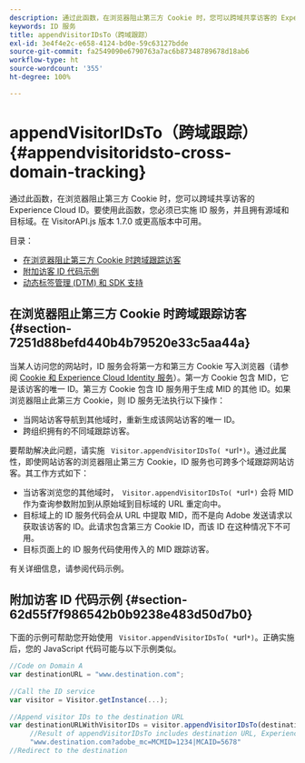 ```yaml
---
description: 通过此函数，在浏览器阻止第三方 Cookie 时，您可以跨域共享访客的 Experience Cloud ID。要使用此函数，您必须已实施 ID 服务，并且拥有源域和目标域。在 VisitorAPI.js 版本 1.7.0 或更高版本中可用。
keywords: ID 服务
title: appendVisitorIDsTo（跨域跟踪）
exl-id: 3e4f4e2c-e658-4124-bd0e-59c63127bdde
source-git-commit: fa2549090e6790763a7ac6b87348789678d18ab6
workflow-type: ht
source-wordcount: '355'
ht-degree: 100%

---
```


# appendVisitorIDsTo（跨域跟踪）{#appendvisitoridsto-cross-domain-tracking}

通过此函数，在浏览器阻止第三方 Cookie 时，您可以跨域共享访客的 Experience Cloud ID。要使用此函数，您必须已实施 ID 服务，并且拥有源域和目标域。在 VisitorAPI.js 版本 1.7.0 或更高版本中可用。

目录：

<ul class="simplelist"> 
 <li> <a href="../../library/get-set/appendvisitorid.md#section-7251d88befd440b4b79520e33c5aa44a" format="dita" scope="local"> 在浏览器阻止第三方 Cookie 时跨域跟踪访客 </a> </li> 
 <li> <a href="../../library/get-set/appendvisitorid.md#section-62d55f7f986542b0b9238e483d50d7b0" format="dita" scope="local"> 附加访客 ID 代码示例 </a> </li> 
 <li> <a href="../../library/get-set/appendvisitorid.md#section-168e313df6054af0a7e27b9fa0d69640" format="dita" scope="local"> 动态标签管理 (DTM) 和 SDK 支持 </a> </li> 
</ul>

## 在浏览器阻止第三方 Cookie 时跨域跟踪访客 {#section-7251d88befd440b4b79520e33c5aa44a}

当某人访问您的网站时，ID 服务会将第一方和第三方 Cookie 写入浏览器（请参阅 [Cookie 和 Experience Cloud Identity 服务](../../introduction/cookies.md)）。第一方 Cookie 包含 MID，它是该访客的唯一 ID。第三方 Cookie 包含 ID 服务用于生成 MID 的其他 ID。如果浏览器阻止此第三方 Cookie，则 ID 服务无法执行以下操作：

* 当网站访客导航到其他域时，重新生成该网站访客的唯一 ID。
* 跨组织拥有的不同域跟踪访客。

要帮助解决此问题，请实施 ` Visitor.appendVisitorIDsTo( *`url`*)`。通过此属性，即使网站访客的浏览器阻止第三方 Cookie，ID 服务也可跨多个域跟踪网站访客。其工作方式如下：

* 当访客浏览您的其他域时，` Visitor.appendVisitorIDsTo( *`url`*)` 会将 MID 作为查询参数附加到从原始域到目标域的 URL 重定向中。
* 目标域上的 ID 服务代码会从 URL 中提取 MID，而不是向 Adobe 发送请求以获取该访客的 ID。此请求包含第三方 Cookie ID，而该 ID 在这种情况下不可用。
* 目标页面上的 ID 服务代码使用传入的 MID 跟踪访客。

有关详细信息，请参阅代码示例。

## 附加访客 ID 代码示例 {#section-62d55f7f986542b0b9238e483d50d7b0}

下面的示例可帮助您开始使用 ` Visitor.appendVisitorIDsTo( *`url`*)`。正确实施后，您的 JavaScript 代码可能与以下示例类似。

```js
//Code on Domain A 
var destinationURL = "www.destination.com"; 
 
//Call the ID service 
var visitor = Visitor.getInstance(...); 
 
//Append visitor IDs to the destination URL 
var destinationURLWithVisitorIDs = visitor.appendVisitorIDsTo(destinationURL); 
     //Result of appendVisitorIDsTo includes destination URL, Experience Cloud ID (MCMID), and Analytics ID (MCAID) 
     "www.destination.com?adobe_mc=MCMID=1234|MCAID=5678"
//Redirect to the destination
```

<!-- ## Dynamic Tag Management (DTM) and SDK Support {#section-168e313df6054af0a7e27b9fa0d69640}

<table id="table_6E7152B4FD2B4C4D8C9477C68204C4FF"> 
 <thead> 
  <tr> 
   <th colname="col1" class="entry"> Support for </th> 
   <th colname="col2" class="entry"> See </th> 
  </tr> 
 </thead>
 <tbody> 
  <tr> 
   <td colname="col1"> <p> <b>DTM</b> </p> </td> 
   <td colname="col2"> <p> <a href="https://helpx.adobe.com/dtm/kb/how-to-set-marketing-cloud-id-service-helper-function-in-adobe-d.html" format="https" scope="external"> Set the appendVisitorIDTo Function in DTM </a> </p> </td> 
  </tr> 
  <tr> 
   <td colname="col1"> <p> <b>SDK</b> </p> </td> 
   <td colname="col2"> 
    <ul id="ul_9D7933FF68EE4C71BAE999B3747F8398"> 
     <li id="li_9036C76AAECC4E639C23020C0C9F2AF8"> <a href="https://experienceleague.adobe.com/docs/mobile-services/android/experience-cloud-android/mc-methods.html" format="https" scope="external"> Android ID Service Methods </a> </li> 
     <li id="li_E49D357905584674BFDFE348345B3849"> <a href="https://experienceleague.adobe.com/docs/mobile-services/ios/exp-cloud-ios/mc-methods.html" format="https" scope="external"> iOS ID Service Methods </a> </li> 
    </ul> </td> 
  </tr> 
 </tbody> 
</table> -->
